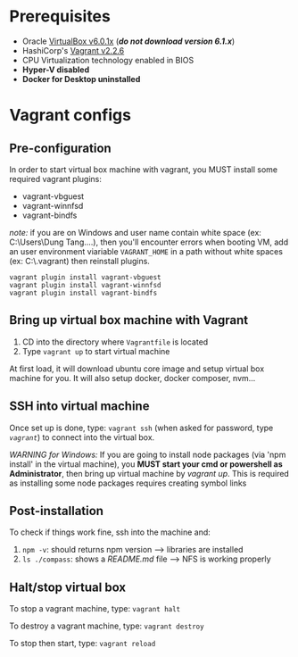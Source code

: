 # Prerequisites
* Oracle [VirtualBox v6.0.1x](https://www.virtualbox.org/wiki/Download_Old_Builds_6_0) (_**do not download version 6.1.x**_)
* HashiCorp's [Vagrant v2.2.6](https://www.vagrantup.com/)
* CPU Virtualization technology enabled in BIOS
* **Hyper-V disabled**
* **Docker for Desktop uninstalled**

# Vagrant configs
## Pre-configuration
In order to start virtual box machine with vagrant, you MUST install some required vagrant plugins:
- vagrant-vbguest
- vagrant-winnfsd
- vagrant-bindfs   

_note:_ if you are on Windows and user name contain white space (ex: C:\Users\Dung Tang\....), then you'll encounter errors when booting VM, add an user environment viariable `VAGRANT_HOME` in a path without white spaces (ex: C:\\.vagrant) then reinstall plugins.

```
vagrant plugin install vagrant-vbguest   
vagrant plugin install vagrant-winnfsd   
vagrant plugin install vagrant-bindfs   
```

## Bring up virtual box machine with Vagrant
1. CD into the directory where `Vagrantfile` is located
2. Type `vagrant up` to start virtual machine

At first load, it will download ubuntu core image and setup virtual box machine for you. It will also setup docker, docker composer, nvm...

## SSH into virtual machine
Once set up is done, type: `vagrant ssh` (when asked for password, type _`vagrant`_) to connect into the virtual box.

_WARNING for Windows:_ If you are going to install node packages (via 'npm install' in the virtual machine), you **MUST start your cmd or powershell as Administrator**, then bring up virtual machine by _vagrant up_. This is required as installing some node packages requires creating symbol links

## Post-installation
To check if things work fine, ssh into the machine and:
1. `npm -v`: should returns npm version --> libraries are installed
2. `ls ./compass`: shows a _README.md_ file --> NFS is working properly

## Halt/stop virtual box
To stop a vagrant machine, type: `vagrant halt`

To destroy a vagrant machine, type: `vagrant destroy`

To stop then start, type: `vagrant reload`
